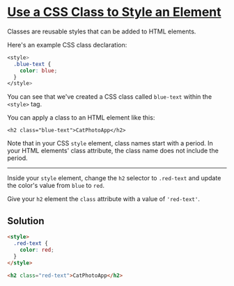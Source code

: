 # [Use a CSS Class to Style an Element](https://learn.freecodecamp.org/responsive-web-design/basic-css/use-a-css-class-to-style-an-element)

Classes are reusable styles that can be added to HTML elements.

Here's an example CSS class declaration:

```css
<style>
  .blue-text {
    color: blue;
  }
</style>
```

You can see that we've created a CSS class called `blue-text` within the `<style>` tag.

You can apply a class to an HTML element like this:

`<h2 class="blue-text">CatPhotoApp</h2>`

Note that in your CSS `style` element, class names start with a period. In your HTML elements' class attribute, the class name does not include the period.

---

Inside your `style` element, change the `h2` selector to `.red-text` and update the color's value from `blue` to `red`.

Give your `h2` element the `class` attribute with a value of `'red-text'`.

## Solution

```html
<style>
  .red-text {
    color: red;
  }
</style>

<h2 class="red-text">CatPhotoApp</h2>
```